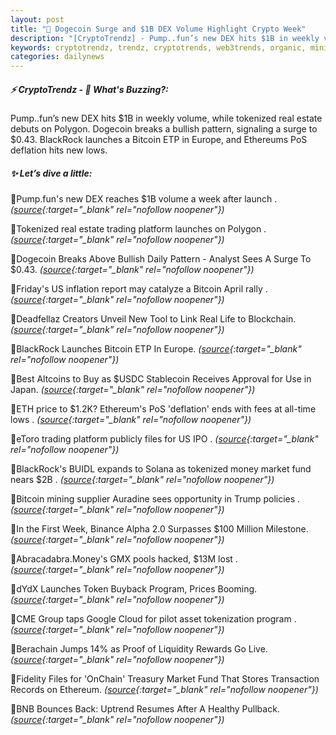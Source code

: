 ```yaml
---
layout: post
title: "🌇 Dogecoin Surge and $1B DEX Volume Highlight Crypto Week"
description: "[CryptoTrendz] - Pump..fun’s new DEX hits $1B in weekly volume, while tokenized real estate debuts on Polygon. Dogecoin breaks a bullish pattern, signaling a surge to $0.43. BlackRock launches a Bitcoin ETP in Europe, and Ethereums PoS deflation hits new lows."
keywords: cryptotrendz, trendz, cryptotrends, web3trends, organic, mining, Stablecoin, Token, market, Binance, trading, Altcoins, Bitcoin, Analyst, Google, Trump
categories: dailynews
---
```


##### ⚡ CryptoTrendz - 📌 *What's Buzzing?:*

Pump..fun’s new DEX hits $1B in weekly volume, while tokenized real estate debuts on Polygon. Dogecoin breaks a bullish pattern, signaling a surge to $0.43. BlackRock launches a Bitcoin ETP in Europe, and Ethereums PoS deflation hits new lows.

##### ✨ *Let’s dive a little:*


🔹Pump.fun's new DEX reaches $1B volume a week after launch . *([source](https://s.avyag.com/cvus){:target="_blank" rel="nofollow noopener"})*

🔹Tokenized real estate trading platform launches on Polygon . *([source](https://s.avyag.com/n242){:target="_blank" rel="nofollow noopener"})*

🔹Dogecoin Breaks Above Bullish Daily Pattern - Analyst Sees A Surge To $0.43. *([source](https://s.avyag.com/sy1i){:target="_blank" rel="nofollow noopener"})*

🔹Friday's US inflation report may catalyze a Bitcoin April rally . *([source](https://s.avyag.com/6g9d){:target="_blank" rel="nofollow noopener"})*

🔹Deadfellaz Creators Unveil New Tool to Link Real Life to Blockchain. *([source](https://s.avyag.com/441x){:target="_blank" rel="nofollow noopener"})*

🔹BlackRock Launches Bitcoin ETP In Europe. *([source](https://s.avyag.com/uf1x){:target="_blank" rel="nofollow noopener"})*

🔹Best Altcoins to Buy as $USDC Stablecoin Receives Approval for Use in Japan. *([source](https://s.avyag.com/efka){:target="_blank" rel="nofollow noopener"})*

🔹ETH price to $1.2K? Ethereum's PoS 'deflation' ends with fees at all-time lows . *([source](https://s.avyag.com/tzmj){:target="_blank" rel="nofollow noopener"})*

🔹eToro trading platform publicly files for US IPO . *([source](https://s.avyag.com/5gdu){:target="_blank" rel="nofollow noopener"})*

🔹BlackRock's BUIDL expands to Solana as tokenized money market fund nears $2B . *([source](https://s.avyag.com/so3f){:target="_blank" rel="nofollow noopener"})*

🔹Bitcoin mining supplier Auradine sees opportunity in Trump policies . *([source](https://s.avyag.com/zktx){:target="_blank" rel="nofollow noopener"})*

🔹In the First Week, Binance Alpha 2.0 Surpasses $100 Million Milestone. *([source](https://s.avyag.com/p4l1){:target="_blank" rel="nofollow noopener"})*

🔹Abracadabra.Money's GMX pools hacked, $13M lost . *([source](https://s.avyag.com/lmk9){:target="_blank" rel="nofollow noopener"})*

🔹dYdX Launches Token Buyback Program, Prices Booming. *([source](https://s.avyag.com/7ski){:target="_blank" rel="nofollow noopener"})*

🔹CME Group taps Google Cloud for pilot asset tokenization program . *([source](https://s.avyag.com/0fgn){:target="_blank" rel="nofollow noopener"})*

🔹Berachain Jumps 14% as Proof of Liquidity Rewards Go Live. *([source](https://s.avyag.com/cmro){:target="_blank" rel="nofollow noopener"})*

🔹Fidelity Files for 'OnChain' Treasury Market Fund That Stores Transaction Records on Ethereum. *([source](https://s.avyag.com/m379){:target="_blank" rel="nofollow noopener"})*

🔹BNB Bounces Back: Uptrend Resumes After A Healthy Pullback. *([source](https://s.avyag.com/r0ct){:target="_blank" rel="nofollow noopener"})*
